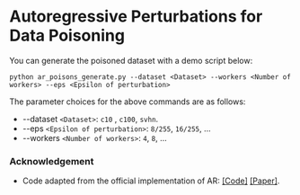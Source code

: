 # Autoregressive Perturbations for Data Poisoning
You can generate the poisoned dataset with a demo script below:
```shell
python ar_poisons_generate.py --dataset <Dataset> --workers <Number of workers> --eps <Epsilon of perturbation>
```
The parameter choices for the above commands are as follows:
- --dataset `<Dataset>`: `c10` , `c100`, `svhn`.
- --eps `<Epsilon of perturbation>`: `8/255`, `16/255`, ...
- --workers `<Number of workers>`: `4`, `8`, ...

### Acknowledgement
- Code adapted from the official implementation of AR:
  [[Code]](https://github.com/psandovalsegura/autoregressive-poisoning)
  [[Paper]](https://arxiv.org/pdf/2206.03693.pdf).

